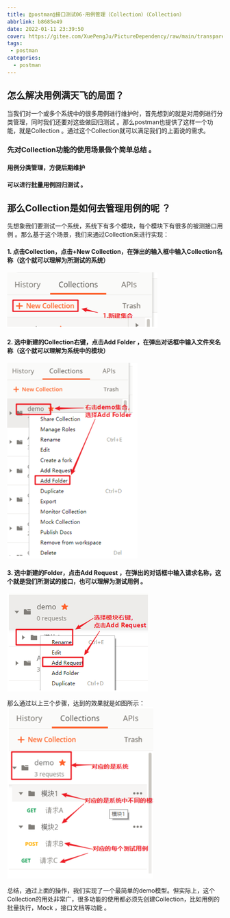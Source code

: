 ```yaml
---
title: 〖postman〗接口测试06-用例管理（Collection）（Collection）
abbrlink: b8685e49
date: 2022-01-11 23:39:50
cover: https://gitee.com/XuePengJu/PictureDependency/raw/main/transparent_picture/transparent_picture%20(6).png
tags:
 - postman
categories:
  - postman
---
```


## 怎么解决用例满天飞的局面？

当我们对一个或多个系统中的很多用例进行维护时，首先想到的就是对用例进行分类管理，同时我们还要对这些做回归测试 。那么postman也提供了这样一个功能，就是Collection 。通过这个Collection就可以满足我们的上面说的需求。

### 先对Collection功能的使用场景做个简单总结 。

#### 用例分类管理，方便后期维护

#### 可以进行批量用例回归测试 。

## 那么Collection是如何去管理用例的呢 ？ 
先想象我们要测试一个系统，系统下有多个模块，每个模块下有很多的被测接口用例 。那么基于这个场景，我们来通过Collection来进行实现：

#### 1. 点击Collection，点击+New Collection，在弹出的输入框中输入Collection名称（这个就可以理解为所测试的系统）

![create](/img/blog/postman/06/06-01.png)

#### 2. 选中新建的Collection右键，点击Add Folder ，在弹出对话框中输入文件夹名称（这个就可以理解为系统中的模块）
   ![create](/img/blog/postman/06/06-02.png)

#### 3. 选中新建的Folder，点击Add Request ，在弹出的对话框中输入请求名称，这个就是我们所测试的接口，也可以理解为测试用例 。

![create](/img/blog/postman/06/06-03.png)

那么通过以上三个步骤，达到的效果就是如图所示：
![create](/img/blog/postman/06/06-04.png)


总结，通过上面的操作，我们实现了一个最简单的demo模型。但实际上，这个Collection的用处非常广，很多功能的使用都必须先创建Collection，比如用例的批量执行，Mock ，接口文档等功能 。

